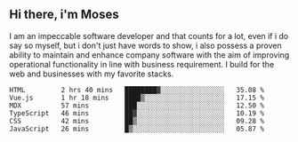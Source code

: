 ## Hi there, i'm Moses

I am an impeccable software developer and that counts for a lot, even if i do say so myself, but i don't just have words to show, i also possess a proven ability to maintain and enhance company software with the aim of improving operational functionality in line with business requirement. I build for the web and businesses with my favorite stacks.
<!--START_SECTION:waka-->

```text
HTML         2 hrs 40 mins   ████████▓░░░░░░░░░░░░░░░░   35.08 %
Vue.js       1 hr 18 mins    ████▒░░░░░░░░░░░░░░░░░░░░   17.15 %
MDX          57 mins         ███░░░░░░░░░░░░░░░░░░░░░░   12.50 %
TypeScript   46 mins         ██▓░░░░░░░░░░░░░░░░░░░░░░   10.19 %
CSS          42 mins         ██▒░░░░░░░░░░░░░░░░░░░░░░   09.28 %
JavaScript   26 mins         █▒░░░░░░░░░░░░░░░░░░░░░░░   05.87 %
```

<!--END_SECTION:waka-->

